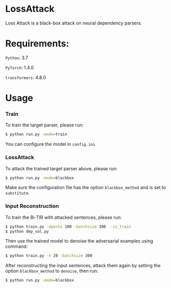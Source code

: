 # LossAttack

Loss Attack is a black-box attack on neural dependency parsers.

# Requirements:

`Python`: 3.7

`PyTorch`: 1.4.0

`transformers`: 4.8.0

# Usage

### Train
To train the target parser, please run:
```sh
$ python run.py -mode=train
```

You can configure the model in `config.ini`

### LossAttack
To attack the trained target parser above, please run:

```sh
$ python run.py -mode=blackbox
```
Make sure the configuration file has the option `blackbox_method` and is set to `substitute`.

### Input Reconstruction
To train the Bi-TIR with attacked sentences, please run:
```sh
$ python train.py -epochs 100 -batchsize 300  -is_train
$ python dep_val.py
```
Then use the trained model to denoise the adversarial examples using command:
```sh
$ python train.py -k 20 -batchsize 300
```

After reconstructing the input sentences, attack them again by setting the option `blackbox_method` to `denoise`, then run:
```sh
$ python run.py -mode=blackbox
```


 
